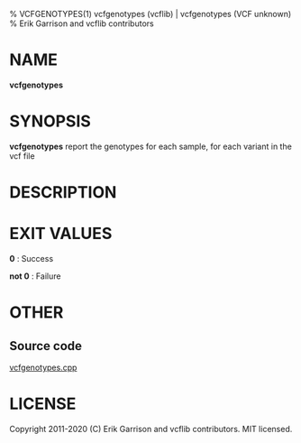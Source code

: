 % VCFGENOTYPES(1) vcfgenotypes (vcflib) | vcfgenotypes (VCF unknown)
% Erik Garrison and vcflib contributors

# NAME

**vcfgenotypes**

# SYNOPSIS

**vcfgenotypes** <vcf file> report the genotypes for each sample, for each variant in the vcf file

# DESCRIPTION







# EXIT VALUES

**0**
: Success

**not 0**
: Failure

# OTHER

## Source code

[vcfgenotypes.cpp](https://github.com/vcflib/vcflib/blob/master/src/vcfgenotypes.cpp)

# LICENSE

Copyright 2011-2020 (C) Erik Garrison and vcflib contributors. MIT licensed.

<!--
  Created with ./scripts/bin2md.rb scripts/bin2md-template.erb
-->
